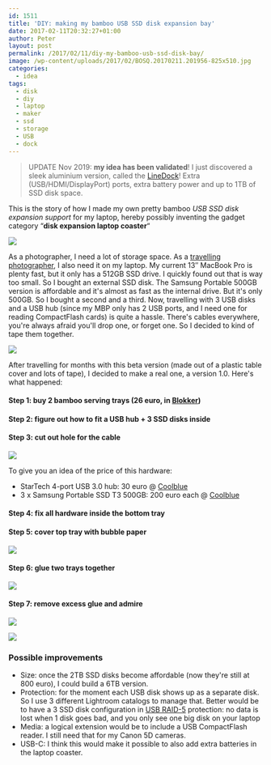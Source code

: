 ```yaml
---
id: 1511
title: 'DIY: making my bamboo USB SSD disk expansion bay'
date: 2017-02-11T20:32:27+01:00
author: Peter
layout: post
permalink: /2017/02/11/diy-my-bamboo-usb-ssd-disk-bay/
image: /wp-content/uploads/2017/02/BOSQ.20170211.201956-825x510.jpg
categories:
  - idea
tags:
  - disk
  - diy
  - laptop
  - maker
  - ssd
  - storage
  - USB
  - dock
---
```

> UPDATE Nov 2019: <strong>my idea has been validated</strong>! I just discovered a sleek aluminium version, called the <a href="https://linedock.co/products/macbook-13in-docking-station">LineDock</a>! Extra (USB/HDMI/DisplayPort) ports, extra battery power and up to 1TB of SSD disk space.

This is the story of how I made my own pretty bamboo _USB SSD disk expansion support_ for my laptop, hereby possibly inventing the gadget category &#8220;**disk expansion laptop coaster**&#8220;

![](/wp-content/uploads/2017/02/BOSQ.20170211.201956-825x510.jpg)

As a photographer, I need a lot of storage space. As a [travelling photographer](https://tangopaparazzo.com), I also need it on my laptop. My current 13&#8243; MacBook Pro is plenty fast, but it only has a 512GB SSD drive. I quickly found out that is way too small. So I bought an external SSD disk. The Samsung Portable 500GB version is affordable and it's almost as fast as the internal drive. But it's only 500GB. So I bought a second and a third. Now, travelling with 3 USB disks and a USB hub (since my MBP only has 2 USB ports, and I need one for reading CompactFlash cards) is quite a hassle. There's cables everywhere, you're always afraid you'll drop one, or forget one. So I decided to kind of tape them together.

![](/wp-content/uploads/2017/02/BOSQ.20170211.164342-1024x683.jpg)

After travelling for months with this beta version (made out of a plastic table cover and lots of tape), I decided to make a real one, a version 1.0. Here's what happened:

#### Step 1: buy 2 bamboo serving trays (26 euro, in [Blokker](http://www.blokker.be/nl/yong-dienblad-bamboe-32-x-24-x-1-7-cm))

#### Step 2: figure out how to fit a USB hub + 3 SSD disks inside

#### Step 3: cut out hole for the cable

![](/wp-content/uploads/2017/02/BOSQ.20170211.170818-1024x683.jpg)

To give you an idea of the price of this hardware:

* StarTech 4-port USB 3.0 hub: 30 euro @ [Coolblue](https://www.laptopshop.be/product/638976/startech-draagbare-4-poorts-superspeed-usb-3-0-hub-zwart.html)
* 3 x Samsung Portable SSD T3 500GB: 200 euro each @ [Coolblue](https://www.laptopshop.be/product/695603/samsung-portable-t3-500-gb.html)

#### Step 4: fix all hardware inside the bottom tray

#### Step 5: cover top tray with bubble paper

![](/wp-content/uploads/2017/02/BOSQ.20170211.174321-1024x684.jpg)

#### Step 6: glue two trays together

![](/wp-content/uploads/2017/02/BOSQ.20170211.174706-1024x683.jpg)

#### Step 7: remove excess glue and admire

![](/wp-content/uploads/2017/02/BOSQ.20170211.201956-1024x683.jpg)

![](/wp-content/uploads/2017/02/BOSQ.20170211.201940-1024x683.jpg)

### Possible improvements

* Size: once the 2TB SSD disks become affordable (now they're still at 800 euro), I could build a 6TB version.
* Protection: for the moment each USB disk shows up as a separate disk. So I use 3 different Lightroom catalogs to manage that. Better would be to have a 3 SSD disk configuration in [USB RAID-5](https://www.youtube.com/watch?v=dougISKs2vQ) protection: no data is lost when 1 disk goes bad, and you only see one big disk on your laptop
* Media: a logical extension would be to include a USB CompactFlash reader. I still need that for my Canon 5D cameras.
* USB-C: I think this would make it possible to also add extra batteries in the laptop coaster.
